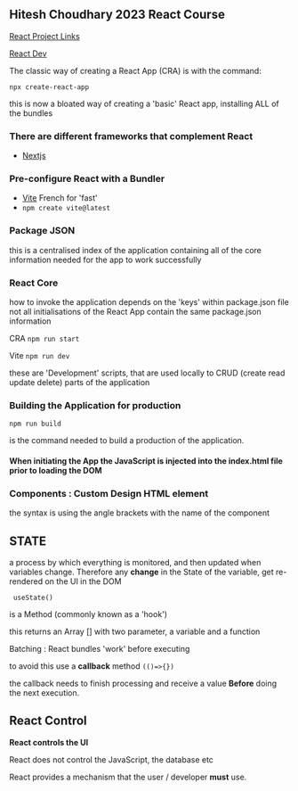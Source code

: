 ## Hitesh Choudhary 2023 React Course

[React Project Links](https://github.com/hiteshchoudhary/react-english)

[React Dev](https://react.dev)

The classic way of creating a React App (CRA) is with the command:

```
npx create-react-app
```

this is now a bloated way of creating a 'basic' React app, installing ALL of the bundles

### There are different frameworks that complement React

- [Nextjs]()

### Pre-configure React with a Bundler

- [Vite](https://vitejs.dev)  French for 'fast'
- <code>npm create vite@latest</code>

### Package JSON

this is a centralised index of the application containing all of the core information needed for the app to work successfully

### React Core

how to invoke the application depends on the 'keys' within package.json file
not all initialisations of the React App contain the same package.json information

CRA <code>npm run start</code>

Vite <code>npm run dev</code>

these are 'Development' scripts, that are used locally to CRUD (create read update delete) parts of the application

### Building the Application for production

```
npm run build
```

is the command needed to build a production of the application.

#### When initiating the App the JavaScript is injected into the index.html file prior to loading the DOM

### Components : Custom Design HTML element

the syntax is using the angle brackets with the name of the component

## STATE

a process by which everything is monitored, and then updated when variables change.
Therefore any **change** in the State of the variable, get re-rendered on the UI in the DOM

<code> useState()</code>

is a Method (commonly known as a 'hook')

this returns an Array [] with two parameter, a variable and a function

Batching : React bundles 'work' before executing

to avoid this use a **callback** method  <code>(()=>{})</code>

the callback needs to finish processing and receive a value **Before** doing the next execution.

## React Control

**React controls the UI**

React does not control the JavaScript, the database etc

React provides a mechanism that the user / developer **must** use.
